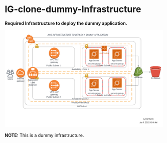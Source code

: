 # IG-clone-dummy-Infrastructure
**Required Infrastructure to deploy the dummy application.**

![Infrastructure SVG](dummy.svg)

**NOTE:** This is a dummy infrastructure.